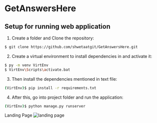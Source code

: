 # GetAnswersHere

## Setup for running web application

1. Create a folder and Clone the repository:
```sh
$ git clone https://github.com/shwetaatgit/GetAnswersHere.git
```

2. Create a virtual environment to install dependencies in and activate it:
```sh
$ py -m venv VirtEnv
$ VirtEnv\Scripts\activate.bat
```

3. Then install the dependencies mentioned in text file:
```sh
(VirtEnv)$ pip install -r requirements.txt
```

4. After this, go into project folder and run the application:
```sh
(VirtEnv)$ python manage.py runserver
```

Landing Page
![landing page](https://drive.google.com/file/d/1r4vmPesoG5QTKFUtbiQAyBA7vOSrIJvz/view?usp=sharing)
<br>
<br>

